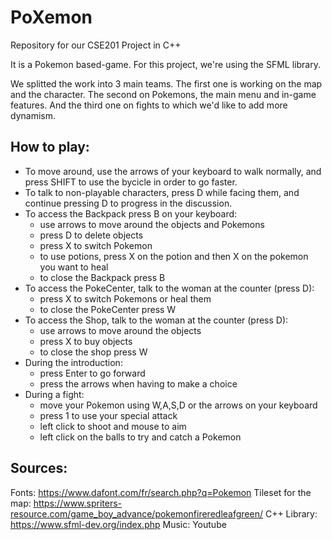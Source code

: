# PoXemon
Repository for our CSE201 Project in C++

It is a Pokemon based-game.
For this project, we're using the SFML library.

We splitted the work into 3 main teams.
The first one is working on the map and the character.
The second on Pokemons, the main menu and in-game features.
And the third one on fights to which we'd like to add more dynamism.

## How to play:

- To move around, use the arrows of your keyboard to walk normally, and press SHIFT to use the bycicle in order to go faster.
- To talk to non-playable characters, press D while facing them, and continue pressing D to progress in the discussion.
- To access the Backpack press B on your keyboard:
    - use arrows to move around the objects and Pokemons
    - press D to delete objects
    - press X to switch Pokemon
    - to use potions, press X on the potion and then X on the pokemon you want to heal
    - to close the Backpack press B
- To access the PokeCenter, talk to the woman at the counter (press D):
    - press X to switch Pokemons or heal them
    - to close the PokeCenter press W
- To access the Shop, talk to the woman at the counter (press D):
    - use arrows to move around the objects
    - press X to buy objects
    - to close the shop press W
- During the introduction:
    - press Enter to go forward
    - press the arrows when having to make a choice
- During a fight:
    - move your Pokemon using W,A,S,D or the arrows on your keyboard
    - press 1 to use your special attack
    - left click to shoot and mouse to aim
    - left click on the balls to try and catch a Pokemon

## Sources: 

Fonts: https://www.dafont.com/fr/search.php?q=Pokemon
Tileset for the map: https://www.spriters-resource.com/game_boy_advance/pokemonfireredleafgreen/
C++ Library: https://www.sfml-dev.org/index.php
Music: Youtube
